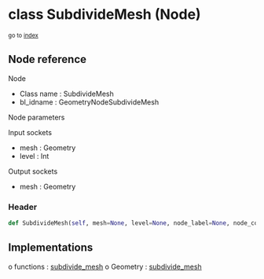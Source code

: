 # class SubdivideMesh (Node)

<sub>go to [index](/docs/index.md)</sub>

## Node reference

Node
 - Class name : SubdivideMesh
 - bl_idname : GeometryNodeSubdivideMesh

Node parameters

Input sockets
 - mesh : Geometry
 - level : Int

Output sockets
 - mesh : Geometry

### Header

``` python
def SubdivideMesh(self, mesh=None, level=None, node_label=None, node_color=None):
```

## Implementations

o functions : [subdivide_mesh](/docs/GeoNodes_classes/subdivide_mesh.md)
o Geometry : [subdivide_mesh](/docs/GeoNodes_classes/subdivide_mesh.md) 


